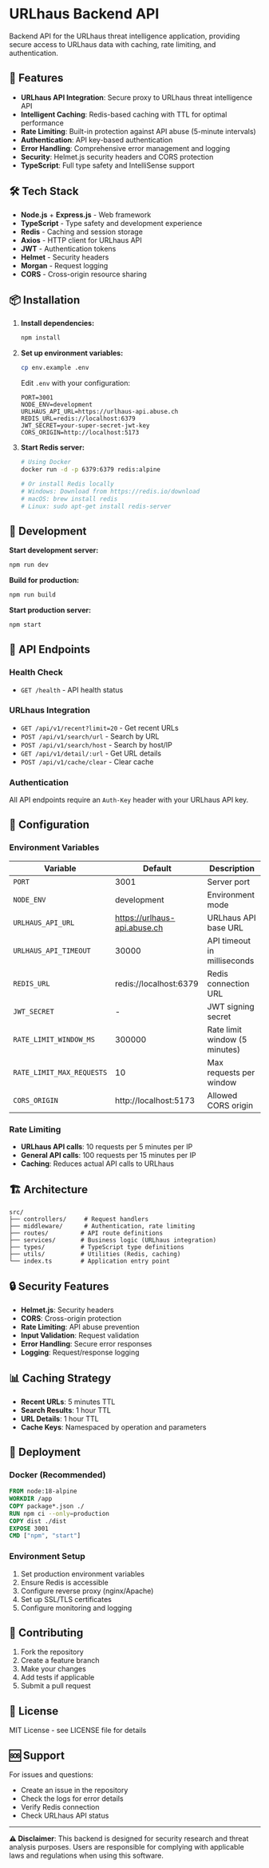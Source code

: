 # URLhaus Backend API

Backend API for the URLhaus threat intelligence application, providing secure access to URLhaus data with caching, rate limiting, and authentication.

## 🚀 Features

- **URLhaus API Integration**: Secure proxy to URLhaus threat intelligence API
- **Intelligent Caching**: Redis-based caching with TTL for optimal performance
- **Rate Limiting**: Built-in protection against API abuse (5-minute intervals)
- **Authentication**: API key-based authentication
- **Error Handling**: Comprehensive error management and logging
- **Security**: Helmet.js security headers and CORS protection
- **TypeScript**: Full type safety and IntelliSense support

## 🛠️ Tech Stack

- **Node.js** + **Express.js** - Web framework
- **TypeScript** - Type safety and development experience
- **Redis** - Caching and session storage
- **Axios** - HTTP client for URLhaus API
- **JWT** - Authentication tokens
- **Helmet** - Security headers
- **Morgan** - Request logging
- **CORS** - Cross-origin resource sharing

## 📦 Installation

1. **Install dependencies:**
   ```bash
   npm install
   ```

2. **Set up environment variables:**
   ```bash
   cp env.example .env
   ```
   
   Edit `.env` with your configuration:
   ```env
   PORT=3001
   NODE_ENV=development
   URLHAUS_API_URL=https://urlhaus-api.abuse.ch
   REDIS_URL=redis://localhost:6379
   JWT_SECRET=your-super-secret-jwt-key
   CORS_ORIGIN=http://localhost:5173
   ```

3. **Start Redis server:**
   ```bash
   # Using Docker
   docker run -d -p 6379:6379 redis:alpine
   
   # Or install Redis locally
   # Windows: Download from https://redis.io/download
   # macOS: brew install redis
   # Linux: sudo apt-get install redis-server
   ```

## 🚀 Development

**Start development server:**
```bash
npm run dev
```

**Build for production:**
```bash
npm run build
```

**Start production server:**
```bash
npm start
```

## 📡 API Endpoints

### Health Check
- `GET /health` - API health status

### URLhaus Integration
- `GET /api/v1/recent?limit=20` - Get recent URLs
- `POST /api/v1/search/url` - Search by URL
- `POST /api/v1/search/host` - Search by host/IP
- `GET /api/v1/detail/:url` - Get URL details
- `POST /api/v1/cache/clear` - Clear cache

### Authentication
All API endpoints require an `Auth-Key` header with your URLhaus API key.

## 🔧 Configuration

### Environment Variables

| Variable | Default | Description |
|----------|---------|-------------|
| `PORT` | 3001 | Server port |
| `NODE_ENV` | development | Environment mode |
| `URLHAUS_API_URL` | https://urlhaus-api.abuse.ch | URLhaus API base URL |
| `URLHAUS_API_TIMEOUT` | 30000 | API timeout in milliseconds |
| `REDIS_URL` | redis://localhost:6379 | Redis connection URL |
| `JWT_SECRET` | - | JWT signing secret |
| `RATE_LIMIT_WINDOW_MS` | 300000 | Rate limit window (5 minutes) |
| `RATE_LIMIT_MAX_REQUESTS` | 10 | Max requests per window |
| `CORS_ORIGIN` | http://localhost:5173 | Allowed CORS origin |

### Rate Limiting

- **URLhaus API calls**: 10 requests per 5 minutes per IP
- **General API calls**: 100 requests per 15 minutes per IP
- **Caching**: Reduces actual API calls to URLhaus

## 🏗️ Architecture

```
src/
├── controllers/     # Request handlers
├── middleware/      # Authentication, rate limiting
├── routes/         # API route definitions
├── services/       # Business logic (URLhaus integration)
├── types/          # TypeScript type definitions
├── utils/          # Utilities (Redis, caching)
└── index.ts        # Application entry point
```

## 🔒 Security Features

- **Helmet.js**: Security headers
- **CORS**: Cross-origin protection
- **Rate Limiting**: API abuse prevention
- **Input Validation**: Request validation
- **Error Handling**: Secure error responses
- **Logging**: Request/response logging

## 📊 Caching Strategy

- **Recent URLs**: 5 minutes TTL
- **Search Results**: 1 hour TTL
- **URL Details**: 1 hour TTL
- **Cache Keys**: Namespaced by operation and parameters

## 🚀 Deployment

### Docker (Recommended)
```dockerfile
FROM node:18-alpine
WORKDIR /app
COPY package*.json ./
RUN npm ci --only=production
COPY dist ./dist
EXPOSE 3001
CMD ["npm", "start"]
```

### Environment Setup
1. Set production environment variables
2. Ensure Redis is accessible
3. Configure reverse proxy (nginx/Apache)
4. Set up SSL/TLS certificates
5. Configure monitoring and logging

## 🤝 Contributing

1. Fork the repository
2. Create a feature branch
3. Make your changes
4. Add tests if applicable
5. Submit a pull request

## 📄 License

MIT License - see LICENSE file for details

## 🆘 Support

For issues and questions:
- Create an issue in the repository
- Check the logs for error details
- Verify Redis connection
- Check URLhaus API status

---

**⚠️ Disclaimer**: This backend is designed for security research and threat analysis purposes. Users are responsible for complying with applicable laws and regulations when using this software.
